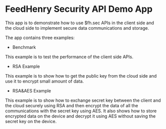 # FeedHenry Security API Demo App

This app is to demonstrate how to use $fh.sec APIs in the client side and the cloud side to implement secure data communications and storage.

The app contains three examples: 

* Benchmark

This example is to test the performance of the client side APIs. 

* RSA Example

This example is to show how to get the public key from the cloud side and use it to encrypt small amount of data.

* RSA&AES Example

This example is to show how to exchange secret key between the client and the cloud securely using RSA and then encrypt the data of all the communications with the secret key using AES. It also shows how to store encrypted data on the device and decrypt it using AES without saving the secret key on the device.


